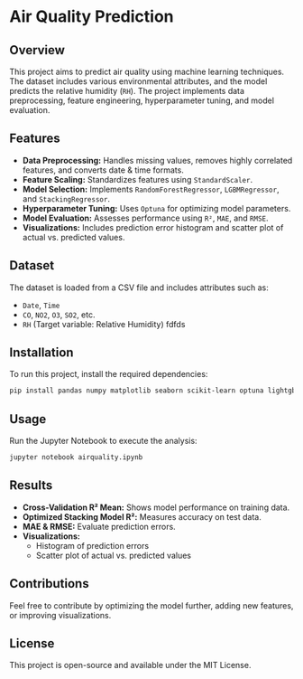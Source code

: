 # Air Quality Prediction

## Overview
This project aims to predict air quality using machine learning techniques. The dataset includes various environmental attributes, and the model predicts the relative humidity (`RH`). The project implements data preprocessing, feature engineering, hyperparameter tuning, and model evaluation.

## Features
- **Data Preprocessing:** Handles missing values, removes highly correlated features, and converts date & time formats.
- **Feature Scaling:** Standardizes features using `StandardScaler`.
- **Model Selection:** Implements `RandomForestRegressor`, `LGBMRegressor`, and `StackingRegressor`.
- **Hyperparameter Tuning:** Uses `Optuna` for optimizing model parameters.
- **Model Evaluation:** Assesses performance using `R²`, `MAE`, and `RMSE`.
- **Visualizations:** Includes prediction error histogram and scatter plot of actual vs. predicted values.

## Dataset
The dataset is loaded from a CSV file and includes attributes such as:
- `Date`, `Time`
- `CO`, `NO2`, `O3`, `SO2`, etc.
- `RH` (Target variable: Relative Humidity)
fdfds
## Installation
To run this project, install the required dependencies:
```bash
pip install pandas numpy matplotlib seaborn scikit-learn optuna lightgbm
```

## Usage
Run the Jupyter Notebook to execute the analysis:
```bash
jupyter notebook airquality.ipynb
```


## Results
- **Cross-Validation R² Mean:** Shows model performance on training data.
- **Optimized Stacking Model R²:** Measures accuracy on test data.
- **MAE & RMSE:** Evaluate prediction errors.
- **Visualizations:**
  - Histogram of prediction errors
  - Scatter plot of actual vs. predicted values

## Contributions
Feel free to contribute by optimizing the model further, adding new features, or improving visualizations.

## License
This project is open-source and available under the MIT License.

